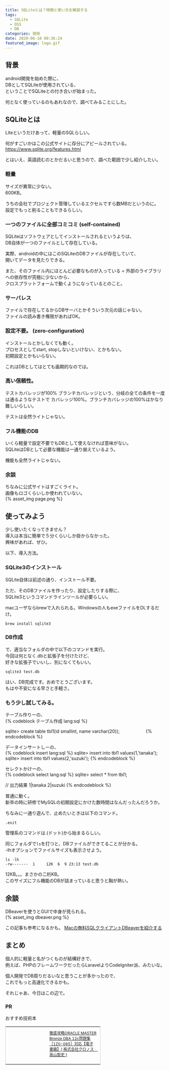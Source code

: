 ```yaml
---
title: SQLiteとは？特徴と使い方を解説する
tags:
  - SQLite
  - OSS
  - DB
categories: 技術
date: 2020-06-10 00:36:24
featured_image: logo.gif
---
```


## 背景
android開発を始めた際に、  
DBとしてSQLiteが使用されている、  
ということでSQLiteとの付き合いが始まった。  

何となく使っているのもあれなので、調べてみることにした。  

<!-- more -->

## SQLiteとは
Liteというだけあって、軽量のSQLらしい。  

何がすごいかはこの公式サイトに存分にアピールされている。  
https://www.sqlite.org/features.html

とはいえ、英語読むのとかだるいと思うので、調べた範囲で少し紹介したい。  

### 軽量
サイズが異常に少ない。  
600KB。  

うちの会社でプロジェクト管理しているエクセルですら数MBだというのに。  
設定でもっと削ることもできるらしい。  

### 一つのファイルに全部コミコミ (self-contained)
SQLiteはソフトウェアとしてインストールされるというよりは、  
DB自体が一つのファイルとして存在している。  

実際、androidの中にはこのSQLiteのDBファイルが存在していて、  
開いてデータを見たりできる。  

また、そのファイル内にほとんど必要なものが入っている
= 外部のライブラリへの依存性が究極に少ないから、  
クロスプラットフォームで動くようになっているとのこと。  

### サーバレス
ファイルで存在してるからDBサーバとかそういう次元の話じゃない。  
ファイルの読み書き権限があればOK。  

### 設定不要。 (zero-configuration)
インストールとかしなくても動く。  
プロセスとしてstart, stopしないといけない、とかもない。  
初期設定とかもいらない。  

これはDBとしてはとても画期的なのでは。  

### 高い信頼性。  
テストカバレッジが100%
ブランチカバレッジという、分岐の全ての条件を一度は通るようなテストで
カバレッジ100%。ブランチカバレッジの100%はかなり難しいらしい。  

テストは全然ライトじゃない。  

### フル機能のDB
いくら軽量で設定不要でもDBとして使えなければ意味がない。  
SQLiteはDBとして必要な機能は一通り揃えているよう。  

機能も全然ライトじゃない。  

### 余談
ちなみに公式サイトはすごくライト。  
画像もロゴくらいしか使われていない。  
{% asset_img page.png %}

## 使ってみよう
少し使いたくなってきません？  
導入は本当に簡単で５分くらいしか掛からなかった。  
興味があれば、ぜひ。  

以下、導入方法。  

### SQLite3のインストール
SQLite自体は前述の通り、インストール不要。  

ただ、そのDBファイルを作ったり、設定したりする際に、  
SQLite3というコマンドラインツールが必要らしい。  

macユーザならbrewで入れられる。Windowsの人もexeファイルをDLするだけ。  
```
brew install sqlite3
```

### DB作成
で、適当なフォルダの中で以下のコマンドを実行。  
今回は何となく.dbと拡張子を付けたけど、  
好きな拡張子でいいし、別になくてもいい。  

```
sqlite3 test.db
```

はい、DB完成です。おめでとうございます。  
もはや不安になる早さと手軽さ。  

### もう少し試してみる。  

テーブル作りーの、  
{% codeblock テーブル作成 lang:sql %}

sqlite> create table tbl1(id smallint, name varchar(20));                     
{% endcodeblock %}

データインサートしーの、  
{% codeblock insert lang:sql %}
sqlite> insert into tbl1 values(1,'tanaka');
sqlite> insert into tbl1 values(2,'suzuki');
{% endcodeblock %}

セレクトかけーの、  
{% codeblock select lang:sql %}
sqlite> select * from tbl1;

// 出力結果
1|tanaka
2|suzuki
{% endcodeblock %}

普通に動く。  
新卒の時に研修でMySQLの初期設定にかけた数時間はなんだったんだろうか。  

ちなみに一通り遊んで、止めたいときは以下のコマンド。  
```
.exit
```
管理系のコマンドは.(ドット)から始まるらしい。  

同じフォルダで`ls`を打つと、DBファイルができてることが分かる。  
-lhオプションでファイルサイズも表示させよう。  
```
ls -lh
-rw-------  1     12K  6  9 23:13 test.db
```
12KB。。。まさかの二桁KB。  
このサイズにフル機能のDBが詰まっていると思うと胸が熱い。  

## 余談
DBeaverを使うとGUIで中身が見られる。  
{% asset_img dbeaver.png %}

この記事も参考になるかも。
[Macの無料SQLクライアントDBeaverを紹介する](/2020/05/2020-0508-dbeaver/)

## まとめ
個人的に軽量と名がつくものが結構好きで、  
例えば、PHPのフレームワークだったらLaravelよりCodeIgniter派、みたいな。  

個人開発でDB周りだるいなと思うことが多かったので、  
これでもっと高速化できるかも。  

それじゃあ、今日はこの辺で。  

### PR
おすすめ技術本
<table cellpadding="0" cellspacing="0" border="0" style=" border:1px solid #ccc; width:300px;"><tr style="border-style:none;"><td style="vertical-align:top; border-style:none; padding:10px; width:108px;"><a href="https://rpx.a8.net/svt/ejp?a8mat=3BK2F7+C8KSFM+2HOM+BWGDT&rakuten=y&a8ejpredirect=http%3A%2F%2Fhb.afl.rakuten.co.jp%2Fhgc%2Fg00reb44.2bo11755.g00reb44.2bo12ad3%2Fa20081060992_3BK2F7_C8KSFM_2HOM_BWGDT%3Fpc%3Dhttp%253A%252F%252Fitem.rakuten.co.jp%252Frakutenkobo-ebooks%252F27968133639f313d9536a671c6bf6a97%252F%26m%3Dhttp%253A%252F%252Fm.rakuten.co.jp%252Frakutenkobo-ebooks%252Fi%252F14605511%252F" rel="nofollow"><img border="0" alt="" src="http://thumbnail.image.rakuten.co.jp/@0_mall/rakutenkobo-ebooks/cabinet/3763/2000003223763.jpg?_ex=128x128" /></a></td><td style="font-size:12px; vertical-align:middle; border-style:none; padding:10px;"><p style="padding:0; margin:0;"><a href="https://rpx.a8.net/svt/ejp?a8mat=3BK2F7+C8KSFM+2HOM+BWGDT&rakuten=y&a8ejpredirect=http%3A%2F%2Fhb.afl.rakuten.co.jp%2Fhgc%2Fg00reb44.2bo11755.g00reb44.2bo12ad3%2Fa20081060992_3BK2F7_C8KSFM_2HOM_BWGDT%3Fpc%3Dhttp%253A%252F%252Fitem.rakuten.co.jp%252Frakutenkobo-ebooks%252F27968133639f313d9536a671c6bf6a97%252F%26m%3Dhttp%253A%252F%252Fm.rakuten.co.jp%252Frakutenkobo-ebooks%252Fi%252F14605511%252F" rel="nofollow">徹底攻略ORACLE MASTER Bronze DBA 12c問題集［1Z0-065］対応【電子書籍】[ 株式会社クロノス　高山智史 ]</a></p><p style="color:#666; margin-top:5px line-height:1.5;"></p></td></tr></table>
<img border="0" width="1" height="1" src="https://www13.a8.net/0.gif?a8mat=3BK2F7+C8KSFM+2HOM+BWGDT" alt="">